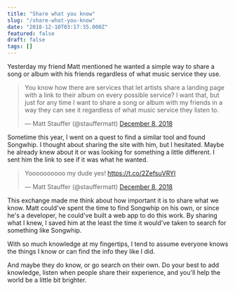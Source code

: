 ```yaml
---
title: "Share what you know"
slug: "/share-what-you-know"
date: "2018-12-10T03:17:35.000Z"
featured: false
draft: false
tags: []
---
```


Yesterday my friend Matt mentioned he wanted a simple way to share a song or album with his friends regardless of what music service they use.

<blockquote class="twitter-tweet" data-lang="en"><p lang="en" dir="ltr">You know how there are services that let artists share a landing page with a link to their album on every possible service? I want that, but just for any time I want to share a song or album with my friends in a way they can see it regardless of what music service they listen to.</p>&mdash; Matt Stauffer (@stauffermatt) <a href="https://twitter.com/stauffermatt/status/1071427477816438784?ref_src=twsrc%5Etfw">December 8, 2018</a></blockquote>
<script async src="https://platform.twitter.com/widgets.js" charset="utf-8"></script>

Sometime this year, I went on a quest to find a similar tool and found Songwhip. I thought about sharing the site with him, but I hesitated. Maybe he already knew about it or was looking for something a little different. I sent him the link to see if it was what he wanted.

<blockquote class="twitter-tweet" data-lang="en"><p lang="en" dir="ltr">Yoooooooooo my dude yes! <a href="https://t.co/2ZefsuVRYl">https://t.co/2ZefsuVRYl</a></p>&mdash; Matt Stauffer (@stauffermatt) <a href="https://twitter.com/stauffermatt/status/1071430011993903105?ref_src=twsrc%5Etfw">December 8, 2018</a></blockquote>
<script async src="https://platform.twitter.com/widgets.js" charset="utf-8"></script>

This exchange made me think about how important it is to share what we know. Matt could've spent the time to find Songwhip on his own, or since he's a developer, he could've built a web app to do this work. By sharing what I knew, I saved him at the least the time it would've taken to search for something like Songwhip.

With so much knowledge at my fingertips, I tend to assume everyone knows the things I know or can find the info they like I did. 

And maybe they do know, or go search on their own. Do your best to add knowledge, listen when people share their experience, and you'll help the world be a little bit brighter.

